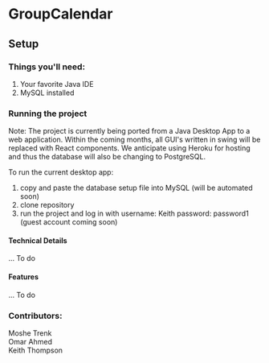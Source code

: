 # GroupCalendar

## Setup

### Things you'll need:

1. Your favorite Java IDE
2. MySQL installed

### Running the project

Note: The project is currently being ported from a Java Desktop App to a web application. Within the coming months, all GUI's written in swing will be replaced with React components. We anticipate using Heroku for hosting and thus the database will also be changing to PostgreSQL. 

To run the current desktop app:

1. copy and paste the database setup file into MySQL (will be automated soon)
2. clone repository
3. run the project and log in with username: Keith password: password1 (guest account coming soon)

#### Technical Details
... To do


#### Features
... To do

### Contributors:
Moshe Trenk    
Omar Ahmed   
Keith Thompson  
